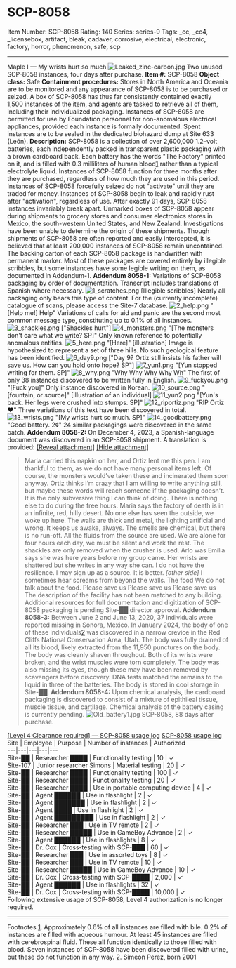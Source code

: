# SCP-8058
Item Number: SCP-8058
Rating: 140
Series: series-9
Tags: _cc, _cc4, _licensebox, artifact, bleak, cadaver, corrosive, electrical, electronic, factory, horror, phenomenon, safe, scp

---

Maple I — My wrists hurt so much
![Leaked_zinc-carbon.jpg](https://upload.wikimedia.org/wikipedia/commons/b/bd/Leaked_zinc-carbon.jpg)
Two unused SCP-8058 instances, four days after purchase.
**Item #:** SCP-8058
**Object class:** Safe
**Containment procedures:** Stores in North America and Oceania are to be monitored and any appearance of SCP-8058 is to be purchased or seized. A box of SCP-8058 has thus far consistently contained exactly 1,500 instances of the item, and agents are tasked to retrieve all of them, including their individualized packaging.
Instances of SCP-8058 are permitted for use by Foundation personnel for non-anomalous electrical appliances, provided each instance is formally documented.
Spent instances are to be sealed in the dedicated biohazard dump at Site 633 (León).
**Description:** SCP-8058 is a collection of over 2,600,000 1.2–volt batteries, each independently packed in transparent plastic packaging with a brown cardboard back. Each battery has the words "The Factory" printed on it, and is filled with 0.3 milliliters of human blood[1](javascript:;) rather than a typical electrolyte liquid. Instances of SCP-8058 function for three months after they are purchased, regardless of how much they are used in this period. Instances of SCP-8058 forcefully seized do not "activate" until they are traded for money.
Instances of SCP-8058 begin to leak and rapidly rust after "activation", regardless of use. After exactly 91 days, SCP-8058 instances invariably break apart.
Unmarked boxes of SCP-8058 appear during shipments to grocery stores and consumer electronics stores in Mexico, the south-western United States, and New Zealand. Investigations have been unable to determine the origin of these shipments. Though shipments of SCP-8058 are often reported and easily intercepted, it is believed that at least 200,000 instances of SCP-8058 remain uncontained.
The backing carton of each SCP-8058 package is handwritten with permanent marker. Most of these packages are covered entirely by illegible scribbles, but some instances have some legible writing on them, as documented in Addendum-1.
**Addendum 8058-1:** Variations of SCP-8058 packaging by order of documentation. Transcript includes translations of Spanish where necessary.
![1_scratches.png](https://scp-wiki.wdfiles.com/local--files/scp-8058/1_scratches.png)
[Illegible scribbles]
Nearly all packaging only bears this type of content. For the (currently incomplete) catalogue of scans, please access the Site-7 database.
![2_help.png](https://scp-wiki.wdfiles.com/local--files/scp-8058/2_help.png)
"[Help me!] Help"
Variations of calls for aid and panic are the second most common message type, constituting up to 0.1% of all instances.
![3_shackles.png](https://scp-wiki.wdfiles.com/local--files/scp-8058/3_shackles.png)
["Shackles hurt"]
![4_monsters.png](https://scp-wiki.wdfiles.com/local--files/scp-8058/4_monsters.png)
"[The monsters don't care what we write? SP]"
Only known reference to potentially anomalous entities.
![5_here.png](https://scp-wiki.wdfiles.com/local--files/scp-8058/5_here.png)
"[Here]" [illustration]
Image is hypothesized to represent a set of three hills. No such geological feature has been identified.
![6_day9.png](https://scp-wiki.wdfiles.com/local--files/scp-8058/6_day9.png)
["Day 9? Ortiz still insists his father will save us. How can you hold onto hope? SP"]
![7_yun1.png](https://scp-wiki.wdfiles.com/local--files/scp-8058/7_yun1.png)
"[Yun stopped writing for them. SP]"
![8_why.png](https://scp-wiki.wdfiles.com/local--files/scp-8058/8_why.png)
"Why Why Why Why Wh"
The first of only 38 instances discovered to be written fully in English.
![9_fuckyou.png](https://scp-wiki.wdfiles.com/local--files/scp-8058/9_fuckyou.png)
"[Fuck you]"
Only instance discovered in Korean.
![10_source.png](https://scp-wiki.wdfiles.com/local--files/scp-8058/10_source.png)
"[fountain, or source]" [Illustration of an individual]
![11_yun2.png](https://scp-wiki.wdfiles.com/local--files/scp-8058/11_yun2.png)
"[Yun's back. Her legs were crushed into stumps. SP]"
![12_riportiz.png](https://scp-wiki.wdfiles.com/local--files/scp-8058/12_riportiz.png)
"RIP Ortiz ❤"
Three variations of this text have been discovered in total.
![13_wrists.png](https://scp-wiki.wdfiles.com/local--files/scp-8058/13_wrists.png)
"[My wrists hurt so much. SP]"
![14_goodbattery.png](https://scp-wiki.wdfiles.com/local--files/scp-8058/14_goodbattery.png)
"Good battery. 2¢"
24 similar packagings were discovered in the same batch.
**Addendum 8058-2:** On December 4, 2023, a Spanish-language document was discovered in an SCP-8058 shipment. A translation is provided:
[[Reveal attachment]](javascript:;)
[[Hide attachment]](javascript:;)
> Maria carried this napkin on her, and Ortiz lent me this pen. I am thankful to them, as we do not have many personal items left. Of course, the monsters would’ve taken these and incinerated them soon anyway.
> Ortiz thinks I’m crazy that I am willing to write anything still, but maybe these words will reach someone if the packaging doesn't. It is the only subversive thing I can think of doing. There is nothing else to do during the free hours.
> Maria says the factory of death is in an infinite, red, hilly desert. No one else has seen the outside, we woke up here. The walls are thick and metal, the lighting artificial and wrong. It keeps us awake, always. The smells are chemical, but there is no run-off. All the fluids from the source are used. We are alone for four hours each day, we must be silent and work the rest. The shackles are only removed when the crusher is used. Arlo was
> Emilia says she was here years before my group came. Her wrists are shattered but she writes in any way she can. I do not have the resilience. I may sign up as a source. It is better.
> _[other side]_
> I sometimes hear screams from beyond the walls.
> The food We do not talk about the food.
> Please save us
> Please save us
> Please save us
The description of the facility has not been matched to any building. Additional resources for full documentation and digitization of SCP-8058 packaging is pending Site-██ director approval.
**Addendum 8058-3:** Between June 2 and June 13, 2020, 37 individuals were reported missing in Sonora, Mexico. In January 2024, the body of one of these individuals[2](javascript:;) was discovered in a narrow crevice in the Red Cliffs National Conservation Area, Utah. The body was fully drained of all its blood, likely extracted from the 11,950 punctures on the body. The body was cleanly shaven throughout. Both of its wrists were broken, and the wrist muscles were torn completely. The body was also missing its eyes, though these may have been removed by scavengers before discovery. DNA tests matched the remains to the liquid in three of the batteries. The body is stored in cool storage in Site-██.
**Addendum 8058-4:** Upon chemical analysis, the cardboard packaging is discovered to consist of a mixture of epithileal tissue, muscle tissue, and cartilage. Chemical analysis of the battery casing is currently pending.
![Old_battery1.jpg](https://upload.wikimedia.org/wikipedia/commons/e/e2/Old_battery1.jpg)
SCP-8058, 88 days after purchase.
  

[[Level 4 Clearance required] — SCP-8058 usage log](javascript:;)
[SCP-8058 usage log](javascript:;)
Site | Employee | Purpose | Number of instances | Authorized  
---|---|---|---|---  
Site-██ | Researcher ████ | Functionality testing | 10 | ✓  
Site-107 | Junior researcher Simons | Material testing | 20 | ✓  
Site-██ | Researcher ████ | Functionality testing | 100 | ✓  
Site-██ | Researcher ████ | Functionality testing | 20 | ✓  
Site-██ | Researcher ████ | Use in portable computing device | 4 | ✓  
Site-██ | Agent ██████ | Use in flashlight | 2 | ✓  
Site-██ | Agent ███████ | Use in flashlight | 2 | ✓  
Site-██ | Agent ████ | Use in flashlight | 2 | ✓  
Site-██ | Agent █████████ | Use in flashlight | 2 | ✓  
Site-██ | Researcher ███ | Use in TV remote | 2 | ✓  
Site-██ | Researcher █████ | Use in GameBoy Advance | 2 | ✓  
Site-██ | Agent ██████ | Use in flashlights | 8 | ✓  
Site-██ | Dr. Cox | Cross-testing with SCP-███ | 60 | ✓  
Site-██ | Researcher ███ | Use in assorted toys | 8 | ✓  
Site-██ | Researcher ███ | Use in TV remote | 10 | ✓  
Site-██ | Researcher █████ | Use in GameBoy Advance | 10 | ✓  
Site-██ | Dr. Cox | Cross-testing with SCP-████ | 2,000 | ✓  
Site-██ | Agent ██████ | Use in flashlights | 32 | ✓  
Site-██ | Dr. Cox | Cross-testing with SCP-████ | 10,000 | ✓  
Following extensive usage of SCP-8058, Level 4 authorization is no longer required.
* * *
Footnotes
[1](javascript:;). Approximately 0.6% of all instances are filled with bile. 0.2% of instances are filled with aqueous humour. At least 45 instances are filled with cerebrospinal fluid. These all function identically to those filled with blood. Seven instances of SCP-8058 have been discovered filled with urine, but these do not function in any way.
[2](javascript:;). Simeón Perez, born 2001